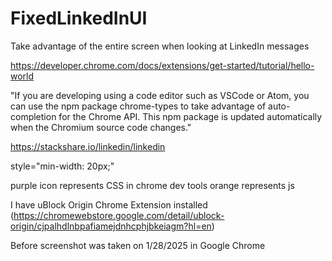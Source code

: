 # FixedLinkedInUI
Take advantage of the entire screen when looking at LinkedIn messages

https://developer.chrome.com/docs/extensions/get-started/tutorial/hello-world

"If you are developing using a code editor such as VSCode or Atom, you can use the npm package chrome-types to take advantage of auto-completion for the Chrome API. This npm package is updated automatically when the Chromium source code changes."


https://stackshare.io/linkedin/linkedin

style="min-width: 20px;"

purple icon represents CSS in chrome dev tools
orange represents js

I have uBlock Origin Chrome Extension installed (https://chromewebstore.google.com/detail/ublock-origin/cjpalhdlnbpafiamejdnhcphjbkeiagm?hl=en)

Before screenshot was taken on 1/28/2025 in Google Chrome